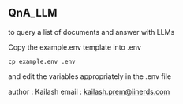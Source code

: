 ## QnA_LLM  
to query a list of documents and answer with LLMs

Copy the example.env template into .env

```
cp example.env .env
```
and edit the variables appropriately in the .env file

author : Kailash
email : kailash.prem@iinerds.com


